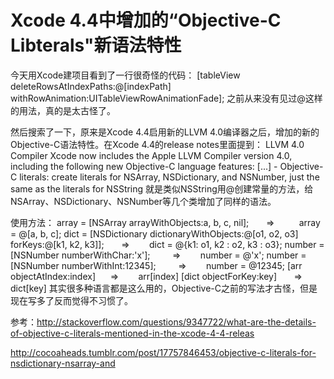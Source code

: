
# Xcode 4.4中增加的“Objective-C Libterals"新语法特性

今天用Xcode建项目看到了一行很奇怪的代码：
    [tableView deleteRowsAtIndexPaths:@[indexPath] withRowAnimation:UITableViewRowAnimationFade];
之前从来没有见过@这样的用法，真的是太古怪了。

然后搜索了一下，原来是Xcode 4.4启用新的LLVM 4.0编译器之后，增加的新的Objective-C语法特性。在Xcode 4.4的release notes里面提到：
    LLVM 4.0 Compiler
    Xcode now includes the Apple LLVM Compiler version 4.0, including the following new Objective-C language features: [...]
    - Objective-C literals: create literals for NSArray, NSDictionary, and NSNumber, just the same as the literals for NSString
就是类似NSString用@创建常量的方法，给NSArray、NSDictionary、NSNumber等几个类增加了同样的语法。

使用方法：
    array = [NSArray arrayWithObjects:a, b, c, nil];       =>          array = @[a, b, c];
    dict = [NSDictionary dictionaryWithObjects:@[o1, o2, o3] forKeys:@[k1, k2, k3]];       =>        dict = @{k1: o1, k2 : o2, k3 : o3};
    number = [NSNumber numberWithChar:'x'];         =>        number = @'x';
    number = [NSNumber numberWithInt:12345];         =>        number = @12345;
    [arr objectAtIndex:index]      =>        arr[index]
    [dict objectForKey:key]       =>         dict[key]
其实很多种语言都是这么用的，Objective-C之前的写法才古怪，但是现在写多了反而觉得不习惯了。

参考：<http://stackoverflow.com/questions/9347722/what-are-the-details-of-objective-c-literals-mentioned-in-the-xcode-4-4-releas>

<http://cocoaheads.tumblr.com/post/17757846453/objective-c-literals-for-nsdictionary-nsarray-and>

